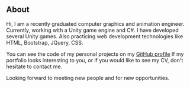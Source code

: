 ## About

Hi, I am a recently graduated computer graphics and animation engineer. Currently, working with a Unity game engine and C#. I have developed several Unity games. 
Also practicing web development technologies like HTML, Bootstrap, JQuery, CSS.

You can see the code of my personal projects on my <a href="https://github.com/vladimirakolar">GitHub profile</a>
If my portfolio looks interesting to you, or if you would like to see my CV, don't hesitate to contact me.

Looking forward to meeting new people and for new opportunities.
